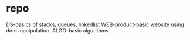 # repo
DS-basics of stacks, queues, linkedlist
WEB-product-basic website using dom manipulation.
ALGO-basic algorithms
